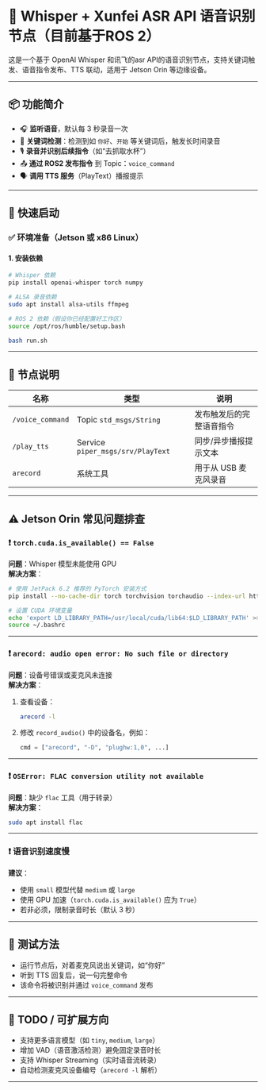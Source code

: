 
# 🧠 Whisper + Xunfei ASR API 语音识别节点（目前基于ROS 2）

这是一个基于 OpenAI Whisper 和讯飞的asr API的语音识别节点，支持关键词触发、语音指令发布、TTS 联动，适用于 Jetson Orin 等边缘设备。

---

## 📦 功能简介

- 🎧 **监听语音**，默认每 3 秒录音一次
- 🔑 **关键词检测**：检测到如 `你好`、`开始` 等关键词后，触发长时间录音
- 🎙️ **录音并识别后续指令**（如“去抓取水杯”）
- 📤 **通过 ROS2 发布指令** 到 Topic：`voice_command`
- 🗣️ **调用 TTS 服务**（PlayText）播报提示

---

## 🚀 快速启动

### ✅ 环境准备（Jetson 或 x86 Linux）

#### 1. 安装依赖

```bash
# Whisper 依赖
pip install openai-whisper torch numpy

# ALSA 录音依赖
sudo apt install alsa-utils ffmpeg

# ROS 2 依赖（假设你已经配置好工作区）
source /opt/ros/humble/setup.bash

bash run.sh
```


---

## 📂 节点说明

| 名称 | 类型 | 说明 |
|------|------|------|
| `/voice_command` | Topic `std_msgs/String` | 发布触发后的完整语音指令 |
| `/play_tts` | Service `piper_msgs/srv/PlayText` | 同步/异步播报提示文本 |
| `arecord` | 系统工具 | 用于从 USB 麦克风录音 |

---

## ⚠️ Jetson Orin 常见问题排查

### ❗ `torch.cuda.is_available() == False`
**问题**：Whisper 模型未能使用 GPU  
**解决方案**：
```bash
# 使用 JetPack 6.2 推荐的 PyTorch 安装方式
pip install --no-cache-dir torch torchvision torchaudio --index-url https://pypi.ngc.nvidia.com

# 设置 CUDA 环境变量
echo 'export LD_LIBRARY_PATH=/usr/local/cuda/lib64:$LD_LIBRARY_PATH' >> ~/.bashrc
source ~/.bashrc
```

---

### ❗ `arecord: audio open error: No such file or directory`
**问题**：设备号错误或麦克风未连接  
**解决方案**：

1. 查看设备：
   ```bash
   arecord -l
   ```
2. 修改 `record_audio()` 中的设备名，例如：
   ```python
   cmd = ["arecord", "-D", "plughw:1,0", ...]
   ```

---

### ❗ `OSError: FLAC conversion utility not available`
**问题**：缺少 `flac` 工具（用于转录）  
**解决方案**：
```bash
sudo apt install flac
```

---

### ❗ 语音识别速度慢
**建议**：
- 使用 `small` 模型代替 `medium` 或 `large`
- 使用 GPU 加速（`torch.cuda.is_available()` 应为 `True`）
- 若非必须，限制录音时长（默认 3 秒）

---

## 🧪 测试方法

- 运行节点后，对着麦克风说出关键词，如“你好”
- 听到 TTS 回复后，说一句完整命令
- 该命令将被识别并通过 `voice_command` 发布

---

## 🧩 TODO / 可扩展方向

- 支持更多语言模型（如 `tiny`, `medium`, `large`）
- 增加 VAD（语音激活检测）避免固定录音时长
- 支持 Whisper Streaming（实时语音流转录）
- 自动检测麦克风设备编号（`arecord -l` 解析）

---
